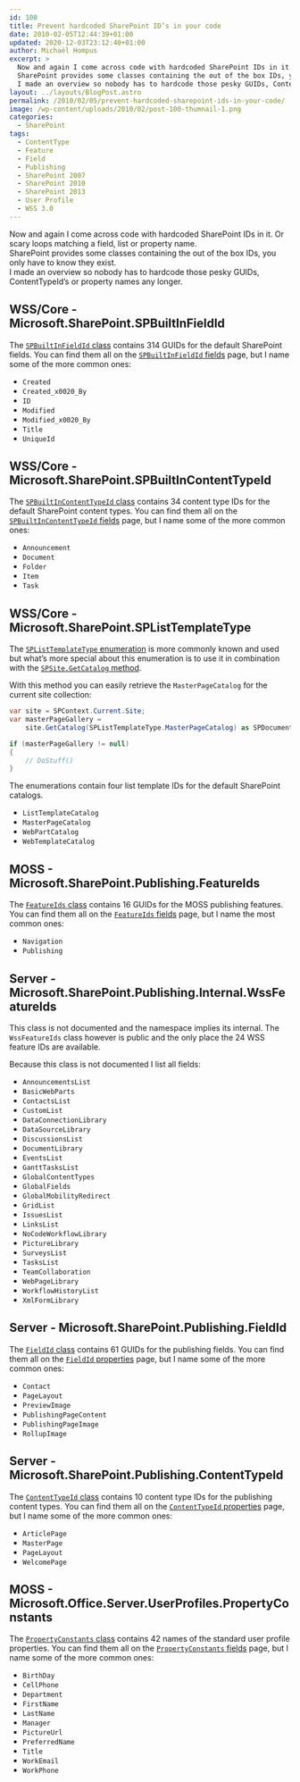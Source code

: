 ```yaml
---
id: 100
title: Prevent hardcoded SharePoint ID’s in your code
date: 2010-02-05T12:44:39+01:00
updated: 2020-12-03T23:12:40+01:00
author: Michaël Hompus
excerpt: >
  Now and again I come across code with hardcoded SharePoint IDs in it. Or scary loops matching a field, list or property name.
  SharePoint provides some classes containing the out of the box IDs, you only have to know they exist.
  I made an overview so nobody has to hardcode those pesky GUIDs, ContentTypeId's or property names.
layout: ../layouts/BlogPost.astro
permalink: /2010/02/05/prevent-hardcoded-sharepoint-ids-in-your-code/
image: /wp-content/uploads/2010/02/post-100-thumnail-1.png
categories:
  - SharePoint
tags:
  - ContentType
  - Feature
  - Field
  - Publishing
  - SharePoint 2007
  - SharePoint 2010
  - SharePoint 2013
  - User Profile
  - WSS 3.0
---
```


Now and again I come across code with hardcoded SharePoint IDs in it.
Or scary loops matching a field, list or property name.  
SharePoint provides some classes containing the out of the box IDs, you only have to know they exist.  
I made an overview so nobody has to hardcode those pesky GUIDs, ContentTypeId’s or property names any longer.

<!--more-->

## WSS/Core - Microsoft.SharePoint.SPBuiltInFieldId

The [`SPBuiltInFieldId` class](https://learn.microsoft.com/previous-versions/office/sharepoint-server/ms435407(v=office.15)) contains 314 GUIDs for the default SharePoint fields.
You can find them all on the [`SPBuiltInFieldId` fields](https://learn.microsoft.com/previous-versions/office/sharepoint-server/ms439470(v=office.15)) page, but I name some of the more common ones:

* `Created`
* `Created_x0020_By`
* `ID`
* `Modified`
* `Modified_x0020_By`
* `Title`
* `UniqueId`

## WSS/Core - Microsoft.SharePoint.SPBuiltInContentTypeId

The [`SPBuiltInContentTypeId` class](https://learn.microsoft.com/previous-versions/office/sharepoint-server/ms461338(v=office.15)) contains 34 content type IDs for the default SharePoint content types.
You can find them all on the [`SPBuiltInContentTypeId` fields](https://learn.microsoft.com/previous-versions/office/sharepoint-server/ms434482(v=office.15)) page, but I name some of the more common ones:

* `Announcement`
* `Document`
* `Folder`
* `Item`
* `Task`

## WSS/Core - Microsoft.SharePoint.SPListTemplateType

The [`SPListTemplateType` enumeration](https://learn.microsoft.com/previous-versions/office/sharepoint-server/ms413878(v=office.15))
is more commonly known and used but what’s more special about this enumeration is to use it in combination with the
[`SPSite.GetCatalog` method](https://learn.microsoft.com/previous-versions/office/sharepoint-server/ms480807(v=office.15)).

With this method you can easily retrieve the `MasterPageCatalog` for the current site collection:

```csharp
var site = SPContext.Current.Site;
var masterPageGallery = 
    site.GetCatalog(SPListTemplateType.MasterPageCatalog) as SPDocumentLibrary;

if (masterPageGallery != null)
{
    // DoStuff()
}
```

The enumerations contain four list template IDs for the default SharePoint catalogs.

* `ListTemplateCatalog`
* `MasterPageCatalog`
* `WebPartCatalog`
* `WebTemplateCatalog`

## MOSS - Microsoft.SharePoint.Publishing.FeatureIds

The [`FeatureIds` class](https://learn.microsoft.comprevious-versions/office/sharepoint-server/ms583113(v=office.15)) contains 16 GUIDs for the MOSS publishing features.
You can find them all on the [`FeatureIds` fields](https://learn.microsoft.com/previous-versions/office/sharepoint-server/ms559490(v=office.15)) page,
but I name the most common ones:

* `Navigation`
* `Publishing`

## Server - Microsoft.SharePoint.Publishing.Internal.WssFeatureIds

This class is not documented and the namespace implies its internal.
The `WssFeatureIds` class however is public and the only place the 24 WSS feature IDs are available.

Because this class is not documented I list all fields:

* `AnnouncementsList`
* `BasicWebParts`
* `ContactsList`
* `CustomList`
* `DataConnectionLibrary`
* `DataSourceLibrary`
* `DiscussionsList`
* `DocumentLibrary`
* `EventsList`
* `GanttTasksList`
* `GlobalContentTypes`
* `GlobalFields`
* `GlobalMobilityRedirect`
* `GridList`
* `IssuesList`
* `LinksList`
* `NoCodeWorkflowLibrary`
* `PictureLibrary`
* `SurveysList`
* `TasksList`
* `TeamCollaboration`
* `WebPageLibrary`
* `WorkflowHistoryList`
* `XmlFormLibrary`

## Server - Microsoft.SharePoint.Publishing.FieldId

The [`FieldId` class](https://learn.microsoft.com/previous-versions/office/sharepoint-server/ms498502(v=office.15)) contains 61 GUIDs for the publishing fields.
You can find them all on the [`FieldId` properties](https://learn.microsoft.com/previous-versions/office/sharepoint-server/ms552092(v=office.15)) page,
but I name some of the more common ones:

* `Contact`
* `PageLayout`
* `PreviewImage`
* `PublishingPageContent`
* `PublishingPageImage`
* `RollupImage`

## Server - Microsoft.SharePoint.Publishing.ContentTypeId

The [`ContentTypeId` class](https://learn.microsoft.com/previous-versions/office/sharepoint-server/ms584122(v=office.15)) contains 10 content type IDs for the publishing content types.
You can find them all on the [`ContentTypeId` properties](https://learn.microsoft.com/previous-versions/office/sharepoint-server/ms500588(v=office.15)) page,
but I name some of the more common ones:

* `ArticlePage`
* `MasterPage`
* `PageLayout`
* `WelcomePage`

## MOSS - Microsoft.Office.Server.UserProfiles.PropertyConstants

The [`PropertyConstants` class](https://learn.microsoft.com/previous-versions/office/sharepoint-server/ms564607(v=office.15)) contains 42 names of the standard user profile properties.
You can find them all on the [`PropertyConstants` fields](https://learn.microsoft.com/previous-versions/office/sharepoint-server/ms549392(v=office.15)) page,
but I name some of the more common ones:

* `BirthDay`
* `CellPhone`
* `Department`
* `FirstName`
* `LastName`
* `Manager`
* `PictureUrl`
* `PreferredName`
* `Title`
* `WorkEmail`
* `WorkPhone`
